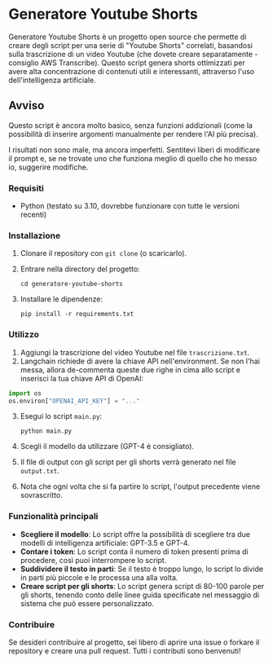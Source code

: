 # Generatore Youtube Shorts

Generatore Youtube Shorts è un progetto open source che permette di creare degli script per una serie di "Youtube Shorts" correlati, basandosi sulla trascrizione di un video Youtube (che dovete creare separatamente - consiglio AWS Transcribe). Questo script genera shorts ottimizzati per avere alta concentrazione di contenuti utili e interessanti, attraverso l'uso dell'intelligenza artificiale.

## Avviso

Questo script è ancora molto basico, senza funzioni addizionali (come la possibilità di inserire argomenti manualmente per rendere l'AI più precisa).

I risultati non sono male, ma ancora imperfetti. Sentitevi liberi di modificare il prompt e, se ne trovate uno che funziona meglio di quello che ho messo io, suggerire modifiche.

### Requisiti

- Python (testato su 3.10, dovrebbe funzionare con tutte le versioni recenti)

### Installazione

1. Clonare il repository con `git clone` (o scaricarlo).

2. Entrare nella directory del progetto:

   ```
   cd generatore-youtube-shorts
   ```

3. Installare le dipendenze:

   ```
   pip install -r requirements.txt
   ```

### Utilizzo

1. Aggiungi la trascrizione del video Youtube nel file `trascrizione.txt`.
2. Langchain richiede di avere la chiave API nell'environment. Se non l'hai messa, allora de-commenta queste due righe in cima allo script e inserisci la tua chiave API di OpenAI:
```Python
import os
os.environ["OPENAI_API_KEY"] = "..."
```
3. Esegui lo script `main.py`:

   ```
   python main.py
   ```

4. Scegli il modello da utilizzare (GPT-4 è consigliato).
5. Il file di output con gli script per gli shorts verrà generato nel file `output.txt`.
6. Nota che ogni volta che si fa partire lo script, l'output precedente viene sovrascritto.

### Funzionalità principali

- **Scegliere il modello**: Lo script offre la possibilità di scegliere tra due modelli di intelligenza artificiale: GPT-3.5 e GPT-4.
- **Contare i token**: Lo script conta il numero di token presenti prima di procedere, così puoi interrompere lo script.
- **Suddividere il testo in parti**: Se il testo è troppo lungo, lo script lo divide in parti più piccole e le processa una alla volta.
- **Creare script per gli shorts**: Lo script genera script di 80-100 parole per gli shorts, tenendo conto delle linee guida specificate nel messaggio di sistema che può essere personalizzato.

### Contribuire

Se desideri contribuire al progetto, sei libero di aprire una issue o forkare il repository e creare una pull request. Tutti i contributi sono benvenuti!